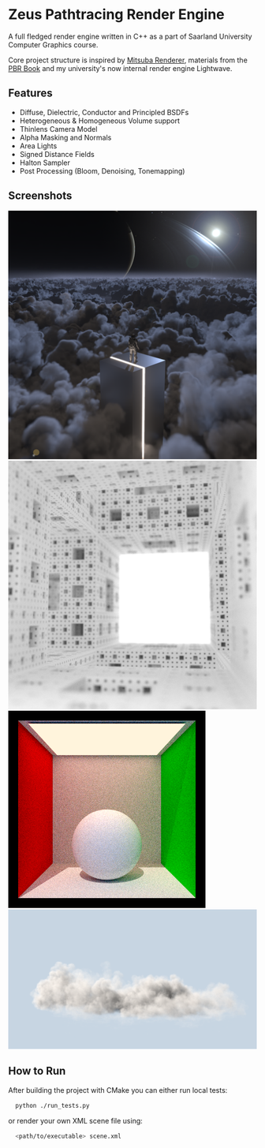 
# Zeus Pathtracing Render Engine

A full fledged render engine written in C++ as a part of Saarland University Computer Graphics course.

Core project structure is inspired by [Mitsuba Renderer](https://www.mitsuba-renderer.org/), materials from the [PBR Book](https://www.pbr-book.org/) and my university's now internal render engine Lightwave.



## Features

* Diffuse, Dielectric, Conductor and Principled BSDFs
* Heterogeneous & Homogeneous Volume support
* Thinlens Camera Model
* Alpha Masking and Normals
* Area Lights
* Signed Distance Fields
* Halton Sampler
* Post Processing (Bloom, Denoising, Tonemapping)
## Screenshots

![Complex Scene](screenshots/scene.png)
![Menger Sponge SDF Fractal](screenshots/menger.png)
![Basic Scene with Directional Lights](screenshots/lights.png)
![VDB Cloud Volume](screenshots/cloud.png)


## How to Run

After building the project with CMake you can either run local tests:
```bash
  python ./run_tests.py
```
or render your own XML scene file using:
```bash
  <path/to/executable> scene.xml
```

